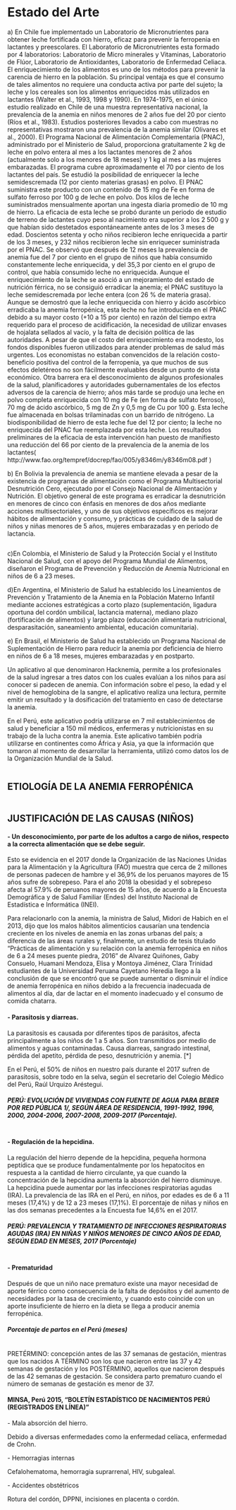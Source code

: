 <h1> Estado del Arte </h1>
<p>a)	En Chile fue implementado un Laboratorio de Micronutrientes para obtener leche fortificada con hierro, eficaz para prevenir la ferropenia en lactantes y preescolares. El Laboratorio de Micronutrientes esta formado por 4 laboratorios: Laboratorio de Micro minerales y Vitaminas, Laboratorio de Flúor, Laboratorio de Antioxidantes, Laboratorio de Enfermedad Celiaca. El enriquecimiento de los alimentos es uno de los métodos para prevenir la carencia de hierro en la población. Su principal ventaja es que el consumo de tales alimentos no requiere una conducta activa por parte del sujeto; la leche y los cereales son los alimentos enriquecidos más utilizados en lactantes (Walter et al., 1993, 1998 y 1990). En 1974-1975, en el único estudio realizado en Chile de una muestra representativa nacional, la prevalencia de la anemia en niños menores de 2 años fue del 20 por ciento (Ríos et al., 1983). Estudios posteriores llevados a cabo con muestras no representativas mostraron una prevalencia de la anemia similar (Olivares et al., 2000). El Programa Nacional de Alimentación Complementaria (PNAC), administrado por el Ministerio de Salud, proporciona gratuitamente 2 kg de leche en polvo entera al mes a los lactantes menores de 2 años (actualmente solo a los menores de 18 meses) y 1 kg al mes a las mujeres embarazadas. El programa cubre aproximadamente el 70 por ciento de los lactantes del país. Se estudió la posibilidad de enriquecer la leche semidescremada (12 por ciento materias grasas) en polvo. El PNAC suministra este producto con un contenido de 15 mg de Fe en forma de sulfato ferroso por 100 g de leche en polvo. Dos kilos de leche suministrados mensualmente aportan una ingesta diaria promedio de 10 mg de hierro.  La eficacia de esta leche se probó durante un periodo de estudio de terreno de lactantes cuyo peso al nacimiento era superior a los 2 500 g y que habían sido destetados espontáneamente antes de los 3 meses de edad. Doscientos setenta y ocho niños recibieron leche enriquecida a partir de los 3 meses, y 232 niños recibieron leche sin enriquecer suministrada por el PNAC. Se observó que después de 12 meses la prevalencia de anemia fue del 7 por ciento en el grupo de niños que había consumido constantemente leche enriquecida, y del 35,3 por ciento en el grupo de control, que había consumido leche no enriquecida. Aunque el enriquecimiento de la leche se asoció a un mejoramiento del estado de nutrición férrica, no se consiguió erradicar la anemia; el PNAC sustituyo la leche semidescremada por leche entera (con 26 % de materia grasa). Aunque se demostró que la leche enriquecida con hierro y ácido ascórbico erradicaba la anemia ferropénica, esta leche no fue introducida en el PNAC debido a su mayor costo (+10 a 15 por ciento) en razón del tiempo extra requerido para el proceso de acidificación, la necesidad de utilizar envases de hojalata sellados al vacío, y la falta de decisión política de las autoridades. A pesar de que el costo del enriquecimiento era modesto, los fondos disponibles fueron utilizados para atender problemas de salud más urgentes. Los economistas no estaban convencidos de la relación costo-beneficio positiva del control de la ferropenia, ya que muchos de sus efectos deletéreos no son fácilmente evaluables desde un punto de vista económico. Otra barrera era el desconocimiento de algunos profesionales de la salud, planificadores y autoridades gubernamentales de los efectos adversos de la carencia de hierro; años más tarde se produjo una leche en polvo completa enriquecida con 10 mg de Fe (en forma de sulfato ferroso), 70 mg de ácido ascórbico, 5 mg de Zn y 0,5 mg de Cu por 100 g. Esta leche fue almacenada en bolsas trilaminadas con un barrido de nitrógeno. La biodisponibilidad de hierro de esta leche fue del 12 por ciento;  la leche no enriquecida del PNAC fue reemplazada por esta leche. Los resultados preliminares de la eficacia de esta intervención han puesto de manifiesto una reducción del 66 por ciento de la prevalencia de la anemia de los lactantes( http://www.fao.org/tempref/docrep/fao/005/y8346m/y8346m08.pdf )</p>

<p>
 b)	En Bolivia la prevalencia de anemia se mantiene elevada a pesar de la existencia de programas de alimentación como el Programa Multisectorial Desnutrición Cero, ejecutado por el Consejo Nacional de Alimentación y Nutrición. El objetivo general de este programa es erradicar la desnutrición en menores de cinco con énfasis en menores de dos años mediante acciones multisectoriales, y uno de sus objetivos específicos es mejorar hábitos de alimentación y consumo, y prácticas de cuidado de la salud de niños y niñas menores de 5 años, mujeres embarazadas y en periodo de lactancia.</p>

 <center>
  <img src="images/Presupuesto.jpg" alt="" class="img-fluid img-rounded">
 </center>
<p>
 c)En Colombia, el Ministerio de Salud y la Protección Social y el Instituto Nacional de Salud, con el apoyo del Programa Mundial de Alimentos, diseñaron el Programa de Prevención y Reducción de Anemia Nutricional en niños de 6 a 23 meses.</p>
<p>
 d)En Argentina, el Ministerio de Salud ha establecido los Lineamientos de Prevención y Tratamiento de la Anemia en la Población Materno Infantil mediante acciones estratégicas a corto plazo (suplementación, ligadura oportuna del cordón umbilical, lactancia materna), mediano plazo (fortificación de alimentos) y largo plazo (educación alimentaria nutricional, desparasitación, saneamiento ambiental, educación comunitaria).</p>
<p>
 e) En Brasil, el Ministerio de Salud ha establecido un Programa Nacional de Suplementación de Hierro para reducir la anemia por deficiencia de hierro en niños de 6 a 18 meses, mujeres embarazadas y en postparto.</p>
<p>Un aplicativo al que denominaron Hacknemia, permite a los profesionales de la salud ingresar a tres datos con los cuales evalúan a los niños para así conocer si padecen de anemia. Con información sobre el peso, la edad y el nivel de hemoglobina de la sangre, el aplicativo realiza una lectura, permite emitir un resultado y la dosificación del tratamiento en caso de detectarse la anemia.</p>
<p>En el Perú, este aplicativo podría utilizarse en 7 mil establecimientos de salud y beneficiar a 150 mil médicos, enfermeras y nutricionistas en su trabajo de la lucha contra la anemia. Este aplicativo también podría utilizarse en continentes como África y Asia, ya que la información que tomaron al momento de desarrollar la herramienta, utilizó como datos los de la Organización Mundial de la Salud.</p>
 <center>
  <img src="images/upc.jpg" alt="" class="img-fluid img-rounded">
 </center>

<h2>ETIOLOGÍA DE LA ANEMIA FERROPÉNICA </h2>
<center>
  <img src="images/cuadro.JPG" alt="" class="img-fluid img-rounded">
 </center>
<h2>JUSTIFICACIÓN DE LAS CAUSAS (NIÑOS)</h2>
<h4>-	Un desconocimiento, por parte de los adultos a cargo de niños, respecto a la correcta alimentación que se debe seguir.</h4>
<p>Esto se evidencia en el 2017 donde la Organización de las Naciones Unidas para la Alimentación y la Agricultura (FAO) muestra que cerca de 2 millones de personas padecen de hambre y el 36,9% de los peruanos mayores de 15 años sufre de sobrepeso. Para el año 2018 la obesidad y el sobrepeso afecta al 57.9% de peruanos mayores de 15 años, de acuerdo a la Encuesta Demográfica y de Salud Familiar (Endes) del Instituto Nacional de Estadística e Informática (INEI).</p>
<p>Para relacionarlo con la anemia, la ministra de Salud, Midori de Habich en el 2013, dijo que los malos hábitos alimenticios causarían una tendencia creciente en los niveles de anemia en las zonas urbanas del país; a diferencia de las áreas rurales y, finalmente, un estudio de tesis titulado “Prácticas de alimentación y su relación con la anemia ferropénica en niños de 6 a 24 meses puente piedra, 2016” de Alvarez Quiñones, Gaby Consuelo, Huamani Mendoza, Elisa y Montoya Jiménez, Clara Trinidad estudiantes de la Universidad Peruana Cayetano Heredia llego a la conclusión de que se encontró que se puede aumentar o disminuir el índice de anemia ferropénica en niños debido a la frecuencia inadecuada de alimentos al día, dar de lactar en el momento inadecuado y el consumo de comida chatarra.</p>

<h4>-	Parasitosis y diarreas.</h4>
<p>La parasitosis es causada por diferentes tipos de parásitos, afecta principalmente a los niños de 1 a 5 años. Son transmitidos por medio de alimentos y aguas contaminadas. Causa diarreas, sangrado intestinal, pérdida del apetito, pérdida de peso, desnutrición y anemia. [*] </p>
<p>En el Perú, el 50% de niños en nuestro país durante el 2017 sufren de parasitosis, sobre todo en la selva, según el secretario del Colegio Médico del Perú, Raúl Urquizo Aréstegui. </p>
<h5>PERÚ: EVOLUCIÓN DE VIVIENDAS CON FUENTE DE AGUA PARA BEBER POR RED PÚBLICA 1/, SEGÚN ÁREA DE RESIDENCIA, 1991-1992, 1996, 2000, 2004-2006, 2007-2008, 2009-2017 (Porcentaje).</h5>

<center>
  <img src="images/evolucion.jpg" alt="" class="img-fluid img-rounded">
 </center>
 
<h4>-	Regulación de la hepcidina. </h4> 
<p>La regulación del hierro depende de la hepcidina, pequeña hormona peptídica que se produce fundamentalmente por los hepatocitos en respuesta a la cantidad de hierro circulante, ya que cuando la concentración de la hepcidina aumenta la absorción del hierro disminuye. 
La hepcidina puede aumentar por las infecciones respiratorias agudas (IRA). La prevalencia de las IRA en el Perú, en niños, por edades es de 6 a 11 meses (17,4%) y de 12 a 23 meses (17,1%). El porcentaje de niñas y niños en las dos semanas precedentes a la Encuesta fue 14,6% en el 2017.</p>
<h5>PERÚ: PREVALENCIA Y TRATAMIENTO DE INFECCIONES RESPIRATORIAS AGUDAS (IRA) EN NIÑAS Y NIÑOS MENORES DE CINCO AÑOS DE EDAD, SEGÚN EDAD EN MESES, 2017 (Porcentaje)</h5>
<center>
  <img src="images/rosa.jpg" alt="" class="img-fluid img-rounded">
 </center>
 
<h4>-	Prematuridad </h4>
<p>Después de que un niño nace prematuro existe una mayor necesidad de aporte férrico como consecuencia de la falta de depósitos y del aumento de necesidades por la tasa de crecimiento, y cuando esto coincide con un aporte insuficiente de hierro en la dieta se llega a producir anemia ferropénica.</p>
<h5>Porcentaje de partos en el Perú (meses)</h5> 
 <center>
  <img src="images/gestar.jpg" alt="" class="img-fluid img-rounded">
 </center>
 
<p>PRETÉRMINO: concepción antes de las 37 semanas de gestación, mientras que los nacidos A TÉRMINO son los que nacieron entre las 37 y 42 semanas de gestación y los POSTÉRMINO, aquellos que nacieron después de las 42 semanas de gestación. 
Se considera parto prematuro cuando el número de semanas de gestación es menor de 37.</p>
<h4>MINSA, Perú 2015, “BOLETÍN ESTADÍSTICO DE NACIMIENTOS PERÚ (REGISTRADOS EN LÍNEA)”</h4>
<p>-	Mala absorción del hierro.</p>
<p>Debido a diversas enfermedades como la enfermedad celíaca, enfermedad de Crohn. </p>
<p>-	Hemorragias internas</p>
<p>Cefalohematoma, hemorragia suprarrenal, HIV, subgaleal.</p>
<p>- Accidentes obstétricos</p>
<p>Rotura del cordón, DPPNI, incisiones en placenta o cordón.</p>







